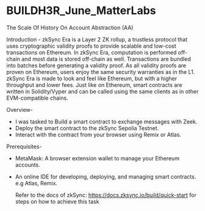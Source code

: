 # BUILDH3R_June_MatterLabs
The Scale Of History On Account Abstraction (AA) 

Introduction - 
zkSync Era is a Layer 2 ZK rollup, a trustless protocol that uses cryptographic validity proofs to provide scalable and low-cost transactions on Ethereum. In zkSync Era, computation is performed off-chain and most data is stored off-chain as well. Transactions are bundled into batches before generating a validity proof. As all validity proofs are proven on Ethereum, users enjoy the same security warranties as in the L1.
zkSync Era is made to look and feel like Ethereum, but with a higher throughput and lower fees. Just like on Ethereum, smart contracts are written in Solidity/Vyper and can be called using the same clients as in other EVM-compatible chains.

Overview-
- I was tasked to Build a smart contract to exchange messages with Zeek.
- Deploy the smart contract to the zkSync Sepolia Testnet.
- Interact with the contract from your browser using Remix or Atlas.

Prerequisites-
- MetaMask: A browser extension wallet to manage your Ethereum accounts.
- An online IDE for developing, deploying, and managing smart contracts. e.g Atlas, Remix.

  Refer to the docs of zkSync: https://docs.zksync.io/build/quick-start for steps on how to achieve this task






